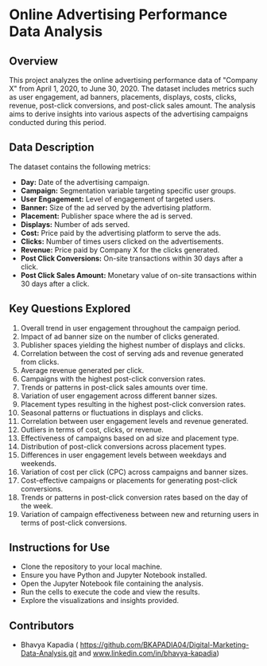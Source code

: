 # Online Advertising Performance Data Analysis 

## Overview
This project analyzes the online advertising performance data of "Company X" from April 1, 2020, to June 30, 2020. The dataset includes metrics such as user engagement, ad banners, placements, displays, costs, clicks, revenue, post-click conversions, and post-click sales amount. The analysis aims to derive insights into various aspects of the advertising campaigns conducted during this period.

## Data Description
The dataset contains the following metrics:
- **Day:** Date of the advertising campaign.
- **Campaign:** Segmentation variable targeting specific user groups.
- **User Engagement:** Level of engagement of targeted users.
- **Banner:** Size of the ad served by the advertising platform.
- **Placement:** Publisher space where the ad is served.
- **Displays:** Number of ads served.
- **Cost:** Price paid by the advertising platform to serve the ads.
- **Clicks:** Number of times users clicked on the advertisements.
- **Revenue:** Price paid by Company X for the clicks generated.
- **Post Click Conversions:** On-site transactions within 30 days after a click.
- **Post Click Sales Amount:** Monetary value of on-site transactions within 30 days after a click.

## Key Questions Explored
1. Overall trend in user engagement throughout the campaign period.
2. Impact of ad banner size on the number of clicks generated.
3. Publisher spaces yielding the highest number of displays and clicks.
4. Correlation between the cost of serving ads and revenue generated from clicks.
5. Average revenue generated per click.
6. Campaigns with the highest post-click conversion rates.
7. Trends or patterns in post-click sales amounts over time.
8. Variation of user engagement across different banner sizes.
9. Placement types resulting in the highest post-click conversion rates.
10. Seasonal patterns or fluctuations in displays and clicks.
11. Correlation between user engagement levels and revenue generated.
12. Outliers in terms of cost, clicks, or revenue.
13. Effectiveness of campaigns based on ad size and placement type.
14. Distribution of post-click conversions across placement types.
15. Differences in user engagement levels between weekdays and weekends.
16. Variation of cost per click (CPC) across campaigns and banner sizes.
17. Cost-effective campaigns or placements for generating post-click conversions.
18. Trends or patterns in post-click conversion rates based on the day of the week.
19. Variation of campaign effectiveness between new and returning users in terms of post-click conversions.

## Instructions for Use
- Clone the repository to your local machine.
- Ensure you have Python and Jupyter Notebook installed.
- Open the Jupyter Notebook file containing the analysis.
- Run the cells to execute the code and view the results.
- Explore the visualizations and insights provided.

## Contributors
- Bhavya Kapadia ( https://github.com/BKAPADIA04/Digital-Marketing-Data-Analysis.git and www.linkedin.com/in/bhavya-kapadia)


